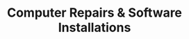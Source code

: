 ---
title: Computer Repairs & Software Installations

productCardsImg: ['repair_1', 'repair_2', 'repair_3']
product: ['Android & Iphone', 'Windows', 'MacOs']

slider: ['acer', 'dell', 'asus', 'lenovo', 'cannon']
slider_rows: ['one', 'two']
---